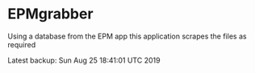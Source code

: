# EPMgrabber
Using a database from the EPM app this application scrapes the files as required


Latest backup: Sun Aug 25 18:41:01 UTC 2019
